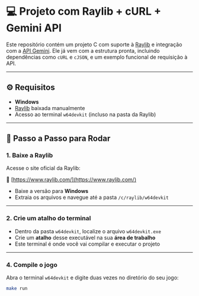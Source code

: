 # 💻 Projeto com Raylib + cURL + Gemini API

Este repositório contém um projeto C com suporte à [Raylib](https://www.raylib.com/) e integração com a [API Gemini](https://ai.google.dev/). Ele já vem com a estrutura pronta, incluindo dependências como `cURL` e `cJSON`, e um exemplo funcional de requisição à API.

---

## ⚙️ Requisitos

- **Windows**
- [Raylib](https://www.raylib.com/) baixada manualmente
- Acesso ao terminal `w64devkit` (incluso na pasta da Raylib)

---

## 🧭 Passo a Passo para Rodar

### 1. Baixe a Raylib

Acesse o site oficial da Raylib:

🔗 [https://www.raylib.com/](https://www.raylib.com/)

- Baixe a versão para **Windows**
- Extraia os arquivos e navegue até a pasta `/c/raylib/w64devkit`

---

### 2. Crie um atalho do terminal

- Dentro da pasta `w64devkit`, localize o arquivo `w64devkit.exe`
- Crie um **atalho** desse executável na sua **área de trabalho**
- Este terminal é onde você vai compilar e executar o projeto

---

### 4. Compile o jogo

Abra o terminal `w64devkit` e digite duas vezes no diretório do seu jogo:

```bash
make run
```


